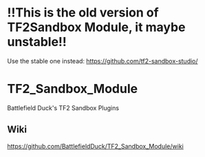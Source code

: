 # !!This is the old version of TF2Sandbox Module, it maybe unstable!!
Use the stable one instead: https://github.com/tf2-sandbox-studio/

# TF2_Sandbox_Module
Battlefield Duck's TF2 Sandbox Plugins

## Wiki
https://github.com/BattlefieldDuck/TF2_Sandbox_Module/wiki
